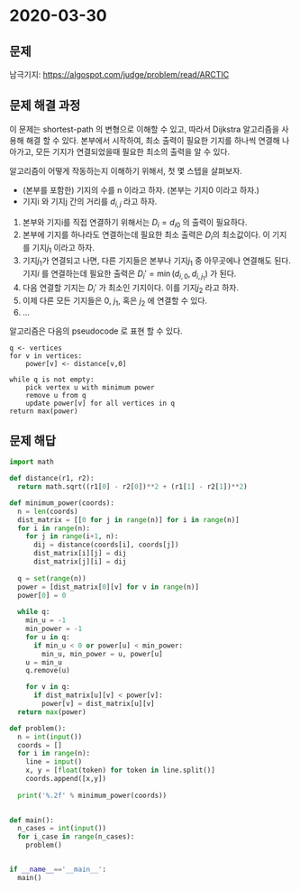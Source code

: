 # 2020-03-30

## 문제

남극기지: https://algospot.com/judge/problem/read/ARCTIC

## 문제 해결 과정

이 문제는 shortest-path 의 변형으로 이해할 수 있고, 따라서 Dijkstra 알고리즘을 사용해 해결 할 수 있다. 본부에서 시작하여, 최소 출력이 필요한 기지를 하나씩 연결해 나아가고, 모든 기지가 연결되었을때 필요한 최소의 출력을 알 수 있다.

알고리즘이 어떻게 작동하는지 이해하기 위해서, 첫 몇 스텝을 살펴보자.

- (본부를 포함한) 기지의 수를 n 이라고 하자. (본부는 기지0 이라고 하자.)
- 기지i 와 기지j 간의 거리를 $d_{i,j}$ 라고 하자.
1. 본부와 기지i를 직접 연결하기 위해서는 $D_i=d_{i0}$ 의 출력이 필요하다.
1. 본부에 기지를 하나라도 연결하는데 필요한 최소 출력은 $D_i$의 최소값이다. 이 기지를 기지$j_1$ 이라고 하자.
1. 기지$j_1$가 연결되고 나면, 다른 기지들은 본부나 기지$j_1$ 중 아무곳에나 연결해도 된다. 기지$i$ 를 연결하는데 필요한 출력은 $D_{i}' = \min (d_{i,0}, d_{i, j_1})$ 가 된다.
1. 다음 연결할 기지는 $D_{i}'$ 가 최소인 기지이다. 이를 기지$j_2$ 라고 하자.
1. 이제 다른 모든 기지들은 $0$, $j_1$, 혹은 $j_2$ 에 연결할 수 있다.
1. ...

알고리즘은 다음의 pseudocode 로 표현 할 수 있다.
```
q <- vertices
for v in vertices:
    power[v] <- distance[v,0]

while q is not empty:
    pick vertex u with minimum power
    remove u from q
    update power[v] for all vertices in q 
return max(power)
```

## 문제 해답

```python
import math

def distance(r1, r2):
  return math.sqrt((r1[0] - r2[0])**2 + (r1[1] - r2[1])**2)

def minimum_power(coords):
  n = len(coords)
  dist_matrix = [[0 for j in range(n)] for i in range(n)]
  for i in range(n):
    for j in range(i+1, n):
      dij = distance(coords[i], coords[j])
      dist_matrix[i][j] = dij
      dist_matrix[j][i] = dij
    
  q = set(range(n))
  power = [dist_matrix[0][v] for v in range(n)]
  power[0] = 0
  
  while q:
    min_u = -1
    min_power = -1
    for u in q:
      if min_u < 0 or power[u] < min_power:
        min_u, min_power = u, power[u]
    u = min_u
    q.remove(u)

    for v in q:
      if dist_matrix[u][v] < power[v]:
        power[v] = dist_matrix[u][v]
  return max(power)

def problem():
  n = int(input())
  coords = []
  for i in range(n):
    line = input()
    x, y = [float(token) for token in line.split()]
    coords.append([x,y])
  
  print('%.2f' % minimum_power(coords))
  

def main():
  n_cases = int(input())
  for i_case in range(n_cases):
    problem()


if __name__=='__main__':
  main()
```